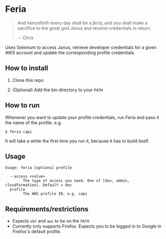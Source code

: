 # Feria

> And henceforth every day shall be a *feria*, and you shall make a sacrifice to the great god Janus and receive credentials in return.
>
> -- Chris

Uses Selenium to access Janus, retrieve developer credentials for a given AWS account and update the corresponding profile credentials.

## How to install

1. Clone this repo

2. (Optional) Add the bin directory to your `PATH`

## How to run

Whenever you want to update your profile credentials, run Feria and pass it the name of the profile. e.g.

```
$ feria capi
```

It will take a while the first time you run it, because it has to build itself.

## Usage

```
Usage: feria [options] profile

  --access <value>
        The type of access you need. One of [dev, admin, cloudformation]. Default = dev
  profile
        The AWS profile ID, e.g. capi
```

## Requirements/restrictions

* Expects `sbt` and `aws` to be on the `PATH`
* Currently only supports Firefox. Expects you to be logged in to Google in Firefox's default profile.
